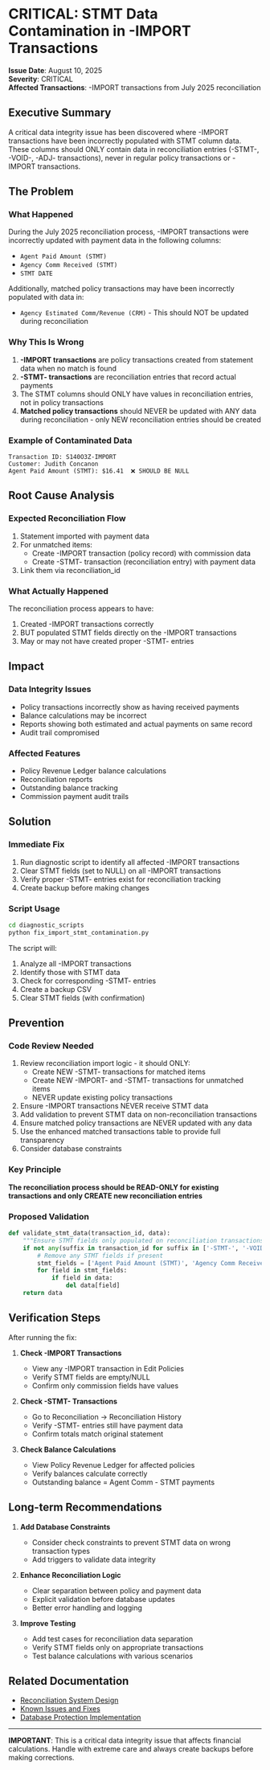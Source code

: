 # CRITICAL: STMT Data Contamination in -IMPORT Transactions

**Issue Date**: August 10, 2025  
**Severity**: CRITICAL  
**Affected Transactions**: -IMPORT transactions from July 2025 reconciliation

## Executive Summary

A critical data integrity issue has been discovered where -IMPORT transactions have been incorrectly populated with STMT column data. These columns should ONLY contain data in reconciliation entries (-STMT-, -VOID-, -ADJ- transactions), never in regular policy transactions or -IMPORT transactions.

## The Problem

### What Happened
During the July 2025 reconciliation process, -IMPORT transactions were incorrectly updated with payment data in the following columns:
- `Agent Paid Amount (STMT)`
- `Agency Comm Received (STMT)`
- `STMT DATE`

Additionally, matched policy transactions may have been incorrectly populated with data in:
- `Agency Estimated Comm/Revenue (CRM)` - This should NOT be updated during reconciliation

### Why This Is Wrong
1. **-IMPORT transactions** are policy transactions created from statement data when no match is found
2. **-STMT- transactions** are reconciliation entries that record actual payments
3. The STMT columns should ONLY have values in reconciliation entries, not in policy transactions
4. **Matched policy transactions** should NEVER be updated with ANY data during reconciliation - only NEW reconciliation entries should be created

### Example of Contaminated Data
```
Transaction ID: S140O3Z-IMPORT
Customer: Judith Concanon
Agent Paid Amount (STMT): $16.41  ❌ SHOULD BE NULL
```

## Root Cause Analysis

### Expected Reconciliation Flow
1. Statement imported with payment data
2. For unmatched items:
   - Create -IMPORT transaction (policy record) with commission data
   - Create -STMT- transaction (reconciliation entry) with payment data
3. Link them via reconciliation_id

### What Actually Happened
The reconciliation process appears to have:
1. Created -IMPORT transactions correctly
2. BUT populated STMT fields directly on the -IMPORT transactions
3. May or may not have created proper -STMT- entries

## Impact

### Data Integrity Issues
- Policy transactions incorrectly show as having received payments
- Balance calculations may be incorrect
- Reports showing both estimated and actual payments on same record
- Audit trail compromised

### Affected Features
- Policy Revenue Ledger balance calculations
- Reconciliation reports
- Outstanding balance tracking
- Commission payment audit trails

## Solution

### Immediate Fix
1. Run diagnostic script to identify all affected -IMPORT transactions
2. Clear STMT fields (set to NULL) on all -IMPORT transactions
3. Verify proper -STMT- entries exist for reconciliation tracking
4. Create backup before making changes

### Script Usage
```bash
cd diagnostic_scripts
python fix_import_stmt_contamination.py
```

The script will:
1. Analyze all -IMPORT transactions
2. Identify those with STMT data
3. Check for corresponding -STMT- entries
4. Create a backup CSV
5. Clear STMT fields (with confirmation)

## Prevention

### Code Review Needed
1. Review reconciliation import logic - it should ONLY:
   - Create NEW -STMT- transactions for matched items
   - Create NEW -IMPORT- and -STMT- transactions for unmatched items
   - NEVER update existing policy transactions
2. Ensure -IMPORT transactions NEVER receive STMT data
3. Add validation to prevent STMT data on non-reconciliation transactions
4. Ensure matched policy transactions are NEVER updated with any data
5. Use the enhanced matched transactions table to provide full transparency
6. Consider database constraints

### Key Principle
**The reconciliation process should be READ-ONLY for existing transactions and only CREATE new reconciliation entries**

### Proposed Validation
```python
def validate_stmt_data(transaction_id, data):
    """Ensure STMT fields only populated on reconciliation transactions."""
    if not any(suffix in transaction_id for suffix in ['-STMT-', '-VOID-', '-ADJ-']):
        # Remove any STMT fields if present
        stmt_fields = ['Agent Paid Amount (STMT)', 'Agency Comm Received (STMT)', 'STMT DATE']
        for field in stmt_fields:
            if field in data:
                del data[field]
    return data
```

## Verification Steps

After running the fix:

1. **Check -IMPORT Transactions**
   - View any -IMPORT transaction in Edit Policies
   - Verify STMT fields are empty/NULL
   - Confirm only commission fields have values

2. **Check -STMT- Transactions**
   - Go to Reconciliation → Reconciliation History
   - Verify -STMT- entries still have payment data
   - Confirm totals match original statement

3. **Check Balance Calculations**
   - View Policy Revenue Ledger for affected policies
   - Verify balances calculate correctly
   - Outstanding balance = Agent Comm - STMT payments

## Long-term Recommendations

1. **Add Database Constraints**
   - Consider check constraints to prevent STMT data on wrong transaction types
   - Add triggers to validate data integrity

2. **Enhance Reconciliation Logic**
   - Clear separation between policy and payment data
   - Explicit validation before database updates
   - Better error handling and logging

3. **Improve Testing**
   - Add test cases for reconciliation data separation
   - Verify STMT fields only on appropriate transactions
   - Test balance calculations with various scenarios

## Related Documentation
- [Reconciliation System Design](../features/RECONCILIATION_SYSTEM.md)
- [Known Issues and Fixes](KNOWN_ISSUES_AND_FIXES.md)
- [Database Protection Implementation](../archive/old_versions/DATABASE_PROTECTION_IMPLEMENTATION.md)

---

**IMPORTANT**: This is a critical data integrity issue that affects financial calculations. Handle with extreme care and always create backups before making corrections.